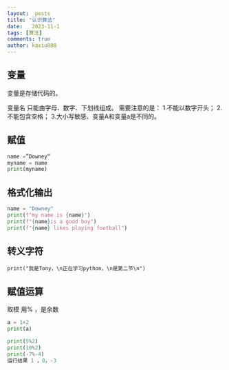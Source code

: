 ```yaml
---
layout: _posts
title: "认识算法"
date:   2023-11-1
tags: [算法]
comments: true
author: kaxiu808  
---
```

变量
--
变量是存储代码的。

变量名 只能由字母、数字、下划线组成。
需要注意的是：
1.不能以数字开头；
2.不能包含空格；
3.大小写敏感、变量A和变量a是不同的。

赋值
--

```python
name =”Downey“
myname = name
print(myname)
```
格式化输出
--

```python
name = "Downey"
print(f"my name is {name}")
print(f"{name}is a good boy")
print(f"{name} likes playing football")

```

转义字符
--
```
print("我是Tony，\n正在学习python，\n是第二节\n")
```

赋值运算
--
取模 用%  ，是余数
```python
a = 1+2
print(a)

print(5%2)
print(10%2)
print(-7%-4)
运行结果 1 ，0，-3
```


<!--stackedit_data:
eyJoaXN0b3J5IjpbLTE4NzU4NDgzNDddfQ==
-->